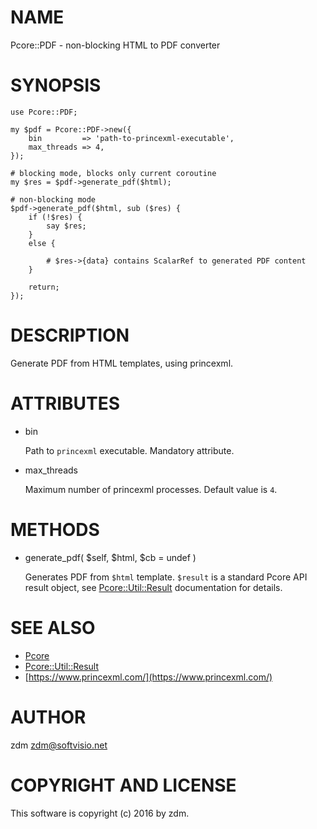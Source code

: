 # NAME

Pcore::PDF - non-blocking HTML to PDF converter

# SYNOPSIS

    use Pcore::PDF;

    my $pdf = Pcore::PDF->new({
        bin         => 'path-to-princexml-executable',
        max_threads => 4,
    });

    # blocking mode, blocks only current coroutine
    my $res = $pdf->generate_pdf($html);

    # non-blocking mode
    $pdf->generate_pdf($html, sub ($res) {
        if (!$res) {
            say $res;
        }
        else {

            # $res->{data} contains ScalarRef to generated PDF content
        }

        return;
    });

# DESCRIPTION

Generate PDF from HTML templates, using princexml.

# ATTRIBUTES

- bin

    Path to `princexml` executable. Mandatory attribute.

- max\_threads

    Maximum number of princexml processes. Default value is `4`.

# METHODS

- generate\_pdf( $self, $html, $cb = undef )

    Generates PDF from `$html` template. `$result` is a standard Pcore API result object, see [Pcore::Util::Result](https://metacpan.org/pod/Pcore::Util::Result) documentation for details.

# SEE ALSO

- [Pcore](https://metacpan.org/pod/Pcore)
- [Pcore::Util::Result](https://metacpan.org/pod/Pcore::Util::Result)
- [https://www.princexml.com/](https://www.princexml.com/)

# AUTHOR

zdm <zdm@softvisio.net>

# COPYRIGHT AND LICENSE

This software is copyright (c) 2016 by zdm.
